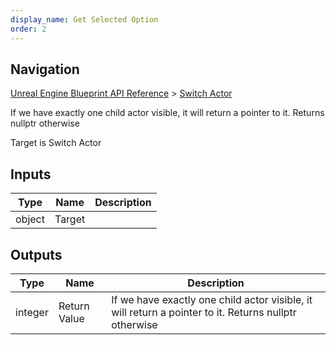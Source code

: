 ```yaml
---
display_name: Get Selected Option
order: 2
---
```

## Navigation

[Unreal Engine Blueprint API Reference](https://dev.epicgames.com/documentation/en-us/unreal-engine/BlueprintAPI) > [Switch Actor](https://dev.epicgames.com/documentation/en-us/unreal-engine/BlueprintAPI/SwitchActor)

If we have exactly one child actor visible, it will return a pointer to it. Returns nullptr otherwise

Target is Switch Actor

## Inputs

| Type | Name | Description |
| --- | --- | --- |
| object | Target |  |

## Outputs

| Type | Name | Description |
| --- | --- | --- |
| integer | Return Value | If we have exactly one child actor visible, it will return a pointer to it. Returns nullptr otherwise |

